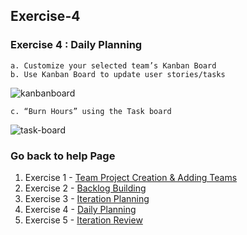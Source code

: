 ## Exercise-4
### Exercise 4 : Daily Planning

    a. Customize your selected team’s Kanban Board
    b. Use Kanban Board to update user stories/tasks
![kanbanboard](images/kanban-board.GIF)

   
    c. “Burn Hours” using the Task board

![task-board](images/task-board.GIF)


### Go back to help Page

1. Exercise 1 - [Team Project Creation & Adding Teams](https://github.com/Imranonline/ado-help/blob/master/exercise-1.md)
2. Exercise 2 - [Backlog Building](https://github.com/Imranonline/ado-help/blob/master/exercise-2.md)
3. Exercise 3 - [Iteration Planning](https://github.com/Imranonline/ado-help/blob/master/exercise-3.md)
4. Exercise 4 - [Daily Planning](https://github.com/Imranonline/ado-help/blob/master/exercise-4.md)
5. Exercise 5 - [Iteration Review](https://github.com/Imranonline/ado-help/blob/master/exercise-5.md)
